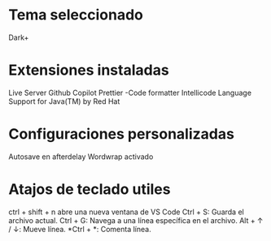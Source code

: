 # Tema seleccionado
Dark+

# Extensiones instaladas
Live Server
Github Copilot
Prettier -Code formatter
Intellicode
Language Support for Java(TM) by Red Hat

# Configuraciones personalizadas
Autosave en afterdelay
Wordwrap activado

# Atajos de teclado utiles
ctrl + shift + n abre una nueva ventana de VS Code
Ctrl + S: Guarda el archivo actual.
Ctrl + G: Navega a una línea específica en el archivo.
Alt + ↑ / ↓: Mueve línea.
*Ctrl + *: Comenta línea.